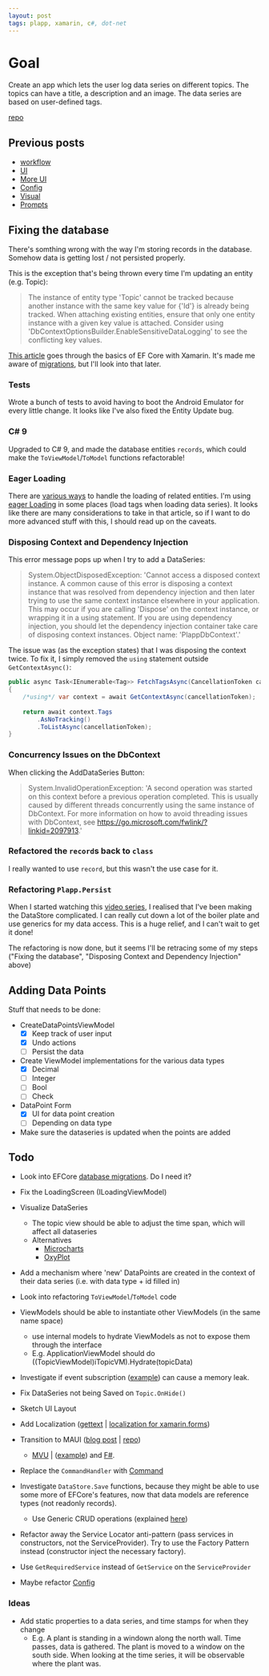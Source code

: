 ```yaml
---
layout: post
tags: plapp, xamarin, c#, dot-net
---
```


# Goal

Create an app which lets the user log data series on different topics. The topics can have a title, a description and an image. The data series are based on user-defined tags.

[repo](https://github.com/bjornarprytz/plapp)

## Previous posts

- [workflow](../_posts/2021-01-13-Plapp-Workflow.md)
- [UI](../_posts/2021-01-27-Writing-UI-in-C-sharp.md)
- [More UI](../_posts/2021-02-03-C-sharp-UI-Continued.md)
- [Config](../_posts/2021-02-10-Config-and-Dependency-Injection.md)
- [Visual](../_posts/2021-02-17-Visual-Design-and-Documentaries.md)
- [Prompts](../_posts/2021-02-24-Popups-and-Prompts.md)

## Fixing the database

There's somthing wrong with the way I'm storing records in the database. Somehow data is getting lost / not persisted properly.

This is the exception that's being thrown every time I'm updating an entity (e.g. Topic):

> The instance of entity type 'Topic' cannot be tracked because another instance with the same key value for {'Id'} is already being tracked. When attaching existing entities, ensure that only one entity instance with a given key value is attached. Consider using 'DbContextOptionsBuilder.EnableSensitiveDataLogging' to see the conflicting key values.

[This article](https://medium.com/@yostane/data-persistence-in-xamarin-using-entity-framework-core-e3a58bdee9d1) goes through the basics of EF Core with Xamarin. It's made me aware of [migrations](https://medium.com/@yostane/entity-framework-core-and-sqlite-database-migration-using-vs2017-macos-28812c64e7ef), but I'll look into that later.

### Tests

Wrote a bunch of tests to avoid having to boot the Android Emulator for every little change. It looks like I've also fixed the Entity Update bug.

### C# 9

Upgraded to C\# 9, and made the database entities `records`, which could make the `ToViewModel`/`ToModel` functions refactorable!

### Eager Loading

There are [various ways](https://docs.microsoft.com/en-us/ef/core/querying/related-data/) to handle the loading of related entities. I'm using [eager Loading](https://docs.microsoft.com/en-us/ef/core/querying/related-data/eager) in some places (load tags when loading data series). It looks like there are many considerations to take in that article, so if I want to do more advanced stuff with this, I should read up on the caveats.

### Disposing Context and Dependency Injection

This error message pops up when I try to add a DataSeries:

> System.ObjectDisposedException: 'Cannot access a disposed context instance. A common cause of this error is disposing a context instance that was resolved from dependency injection and then later trying to use the same context instance elsewhere in your application. This may occur if you are calling 'Dispose' on the context instance, or wrapping it in a using statement. If you are using dependency injection, you should let the dependency injection container take care of disposing context instances.
Object name: 'PlappDbContext'.'

The issue was (as the exception states) that I was disposing the context twice. To fix it, I simply removed the `using` statement outside `GetContextAsync()`:

```csharp
public async Task<IEnumerable<Tag>> FetchTagsAsync(CancellationToken cancellationToken = default)
{
    /*using*/ var context = await GetContextAsync(cancellationToken);
    
    return await context.Tags
        .AsNoTracking()
        .ToListAsync(cancellationToken);
}
```

### Concurrency Issues on the DbContext

When clicking the AddDataSeries Button:

> System.InvalidOperationException: 'A second operation was started on this context before a previous operation completed. This is usually caused by different threads concurrently using the same instance of DbContext. For more information on how to avoid threading issues with DbContext, see https://go.microsoft.com/fwlink/?linkid=2097913.'

### Refactored the `record`s back to `class`

I really wanted to use `record`, but this wasn't the use case for it.

### Refactoring `Plapp.Persist`

When I started watching this [video series](https://www.youtube.com/watch?v=7pkmqrrjAAQ&list=PLA8ZIAm2I03jSfo18F7Y65XusYzDusYu5&index=2), I realised that I've been making the DataStore complicated. I can really cut down a lot of the boiler plate and use generics for my data access. This is a huge relief, and I can't wait to get it done!

The refactoring is now done, but it seems I'll be retracing some of my steps ("Fixing the database", "Disposing Context and Dependency Injection" above)

## Adding Data Points

Stuff that needs to be done:

- CreateDataPointsViewModel
  - [x] Keep track of user input
  - [x] Undo actions
  - [ ] Persist the data
- Create ViewModel implementations for the various data types
  - [x] Decimal
  - [ ] Integer
  - [ ] Bool
  - [ ] Check
- DataPoint Form
  - [x] UI for data point creation
  - [ ] Depending on data type
- Make sure the dataseries is updated when the points are added

## Todo

- Look into EFCore [database migrations](https://docs.microsoft.com/en-us/ef/core/managing-schemas/migrations/?tabs=dotnet-core-cli). Do I need it?
- Fix the LoadingScreen (ILoadingViewModel)
- Visualize DataSeries
  - The topic view should be able to adjust the time span, which will affect all dataseries
  - Alternatives
    - [Microcharts](https://github.com/dotnet-ad/Microcharts)
    - [OxyPlot](https://github.com/oxyplot/oxyplot)
- Add a mechanism where 'new' DataPoints are created in the context of their data series (i.e. with data type + id filled in)
- Look into refactoring `ToViewModel`/`ToModel` code
- ViewModels should be able to instantiate other ViewModels (in the same name space)
  - use internal models to hydrate ViewModels as not to expose them through the interface
  - E.g. ApplicationViewModel should do ((TopicViewModel)iTopicVM).Hydrate(topicData)
- Investigate if event subscription ([example](https://github.com/bjornarprytz/Plapp/blob/master/Plapp.ViewModels/ViewModels/BaseTaskViewModel.cs)) can cause a memory leak.
- Fix DataSeries not being Saved on `Topic.OnHide()`
- Sketch UI Layout

- Add Localization ([gettext](https://www.gnu.org/software/gettext/) | [localization for xamarin.forms](https://developers.localizejs.com/docs/how-to-use-localize-to-translate-your-xamarin-mobile-application))
- Transition to MAUI ([blog post](https://devblogs.microsoft.com/dotnet/introducing-net-multi-platform-app-ui/) | [repo](https://www.google.com/search?client=firefox-b-d&q=github+maui))
  - [MVU](https://thomasbandt.com/model-view-update) | ([example](https://devblogs.microsoft.com/xamarin/fabulous-functional-app-development/)) and [F#](https://fsharp.org/learn/).
- Replace the `CommandHandler` with [Command](https://docs.microsoft.com/en-us/dotnet/api/xamarin.forms.command?view=xamarin-forms)
- Investigate `DataStore.Save` functions, because they might be able to use some more of EFCore's features, now that data models are reference types (not readonly records).
  - Use Generic CRUD operations (explained [here](https://www.youtube.com/watch?v=7pkmqrrjAAQ&list=PLA8ZIAm2I03jSfo18F7Y65XusYzDusYu5&index=2))
- Refactor away the Service Locator anti-pattern (pass services in constructors, not the ServiceProvider). Try to use the Factory Pattern instead (constructor inject the necessary factory).
- Use `GetRequiredService` instead of `GetService` on the `ServiceProvider`
- Maybe refactor [Config](https://andrewlock.net/how-to-use-the-ioptions-pattern-for-configuration-in-asp-net-core-rc2/)

### Ideas

- Add static properties to a data series, and time stamps for when they change
  - E.g. A plant is standing in a windown along the north wall. Time passes, data is gathered. The plant is moved to a window on the south side. When looking at the time series, it will be observable where the plant was.
